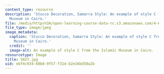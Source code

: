 ```yaml
---
content_type: resource
description: 'Stucco Decoration, Samarra Style: An example of style C from the Islamic
  Museum in Cairo.'
file: /media/https%3A/open-learning-course-data-rc.s3.amazonaws.com/4-614-religious-architecture-and-islamic-cultures-fall-2002/ebf4c93460b09f57f31db2e16bd58a2b_5027.jpg
file_type: image/jpeg
image_metadata:
  caption: 'Stucco Decoration, Samarra Style: An example of style C from the Islamic
    Museum in Cairo.'
  credit: ''
  image-alt: An example of style C from the Islamic Museum in Cairo.
resourcetype: Image
title: 5027.jpg
uid: ebf4c934-60b0-9f57-f31d-b2e16bd58a2b
---
```


